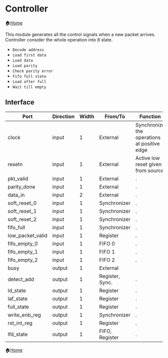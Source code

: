# Controller

🏠[Home](README.md)

This module generates all the control signals when a new packet arrives. Controller consider the whole operation into 8 state.

- `Decode address`
- `Load first data`
- `Load data`
- `Load parity`
- `Check parity error`
- `Fifo full state`
- `Load after full`
- `Wait till empty`

## Interface


| Port       | Direction | Width | From/To           | Function                                         |
| ---------- | --------- | ----- | ----------------- | ------------------------------------------------ |
| clock      | input     | 1     | External          | Synchronize the operations at positive edge      |
| resetn     | input     | 1     | External          | Active low reset given from source               |
| pkt_valid | input | 1  | External | . |
| parity_done | input | 1  | External  | . |
| data_in | input | 2 | External | . |
| soft_reset_0 | input | 1  | Synchronizer | . |
| soft_reset_1 | input | 1  | Synchronizer  | . |
| soft_reset_2 | input | 1  | Synchronizer  | . |
| fifo_full | input | 1  | Synchronizer | . |
| low_packet_valid | input | 1  | Register | . |
| fifo_empty_0 | input | 1  | FIFO 0 | . |
| fifo_empty_1 | input | 1  | FIFO 1 | . |
| fifo_empty_2 | input | 1  | FIFO 2 | . |
| busy | output | 1  | External |  |
| detect_add | output | 1  | Register, Sync. | . |
| ld_state | output  | 1  | Register | . |
| laf_state | output  | 1  | Register | . |
| full_state | output  | 1  | Register | . |
| write_enb_reg | output  | 1  | Synchronizer | . |
| rst_int_reg | output  | 1  | Register | . |
| lfd_state | output  | 1 | FIFO, Register | . |


🏠[Home](README.md)